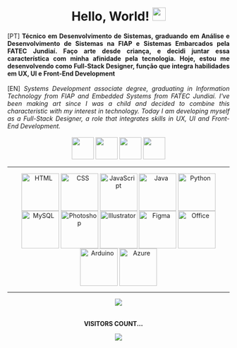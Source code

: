 <div align="center">
  <h1>Hello, World! <img src="https://raw.githubusercontent.com/kaueMarques/kaueMarques/master/hi.gif" height="30px" width="30"> </h1>
</div>

<div align="justify">[PT]<strong> Técnico em Desenvolvimento de Sistemas, graduando em Análise e Desenvolvimento de Sistemas na FIAP e Sistemas Embarcados pela FATEC Jundiaí. Faço arte desde criança, e decidi juntar essa característica com minha afinidade pela tecnologia. Hoje, estou me desenvolvendo como Full-Stack Designer, função que integra habilidades em UX, UI e Front-End Development </strong>
<br><br>
[EN]<em> Systems Development associate degree, graduating in Information Technology from FIAP and Embedded Systems from FATEC Jundiaí. I've been making art since I was a child and decided to combine this characteristic with my interest in technology. Today I am developing myself as a Full-Stack Designer, a role that integrates skills in UX, UI and Front-End Development.</em></div>

<br>

<div align="center"> 
  <a href = "mailto:contato@matheusari.com"><img src="https://github.com/matheusari/matheusari/assets/114448911/e4d54841-553c-4c26-ba04-a8753f0c799f" target="_blank" height="50px"></a>
  <a href="https://www.linkedin.com/in/matheusari" target="_blank"><img src="https://github.com/matheusari/matheusari/assets/114448911/893f38e7-ef53-431f-bf37-0e787ede35ac" target="_blank" height="50px"></a> 
  <a href="https://www.behance.net/matheusari" target="_blank"><img src="https://github.com/matheusari/matheusari/assets/114448911/afb4df43-dd18-4ca3-b930-c33b752eb22b" target="_blank" height="50px"></a>
    <a href="https://wa.me/5511975420249" target="_blank"><img src="https://github.com/matheusari/matheusari/assets/114448911/23271230-bc15-4c76-813e-7e39f0f82827" target="_blank" height="50px"></a>
</div>

-----------------------------------------------------------------------------------------------------------------------------------------------------------

<div align="center" valign="top">
  <img align="center" alt="HTML" height="85px" src="https://github.com/matheusari/matheusari/assets/114448911/c1127612-23cc-407d-985a-f93a08b0bdb8">
  <img align="center" alt="CSS" height="85px" src="https://github.com/matheusari/matheusari/assets/114448911/c57f4d83-7b39-4cd5-9087-978fc68ddeb9">
  <img align="center" alt="JavaScript" height="85px" src="https://github.com/matheusari/matheusari/assets/114448911/234aa1bb-05df-4817-9c6c-d54b2dfccd8f">
  <img align="center" alt="Java" height="85px" src="https://github.com/matheusari/matheusari/assets/114448911/7327bda8-f0db-4ab7-a44a-11b1989285d4">
  <img align="center" alt="Python" height="85px" src="https://github.com/matheusari/matheusari/assets/114448911/369bbe61-b386-4a2c-807e-759cf6abf7c9">
  <img align="center" alt="MySQL" height="85px" src="https://github.com/matheusari/matheusari/assets/114448911/d3e25810-9a27-4e1e-895c-57355f058d76">
  <img align="center" alt="Photoshop" height="85px" src="https://github.com/matheusari/matheusari/assets/114448911/893e3347-1a95-4a0d-91d5-768e9de11a51">
  <img align="center" alt="Illustrator" height="85px" src="https://github.com/matheusari/matheusari/assets/114448911/962112b8-248c-4874-be82-1f7f7b1fdd30">
  <img align="center" alt="Figma" height="85px" src="https://github.com/matheusari/matheusari/assets/114448911/130a6464-ce46-42a9-9e90-47adeb2c0109">
  <img align="center" alt="Office" height="85px" src="https://github.com/matheusari/matheusari/assets/114448911/d2ed0a25-84b9-4bcd-9662-431c485ea594">
  <img align="center" alt="Arduino" height="85px" src="https://github.com/matheusari/matheusari/assets/114448911/d065dd79-3c90-4908-a7a6-16550e86d686">
  <img align="center" alt="Azure" height="85px" src="https://github.com/matheusari/matheusari/assets/114448911/80a1ddb1-61ca-4870-87d5-017e2f1a3523">
</div>

---------------------------------------------------------------------------------------------------------------------------------------------------------

<div align="center">
   <img src="https://user-images.githubusercontent.com/114448911/215529826-1dfa0817-1e27-4459-9dbd-126f36bbfdff.gif">
</div>
<div align="center">
  <br><p align="centre"><b>VISITORS COUNT... <img src="https://user-images.githubusercontent.com/114448911/215560210-32d77ec3-981a-4bc2-b93c-4e4920c13352.gif" height="15px" width="20"></b></p>  
  <p align="center"><img align="center" src="https://profile-counter.glitch.me/{matheusari}/count.svg" /></p> 
  <br>
</div>
